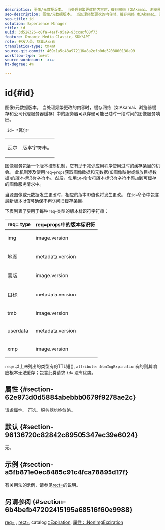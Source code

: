 ```yaml
---
description: 图像/元数据版本。 当处理频繁更改的内容时，缓存网络（如Akamai、浏览器缓存和公司代理服务器缓存）中的服务器可以存储可能已过时一段时间的图像服务响应。
seo-description: 图像/元数据版本。 当处理频繁更改的内容时，缓存网络（如Akamai、浏览器缓存和公司代理服务器缓存）中的服务器可以存储可能已过时一段时间的图像服务响应。
seo-title: id
solution: Experience Manager
title: id
uuid: 3d526326-c8fa-4aef-95a9-93ccacf08f73
feature: Dynamic Media Classic，SDK/API
role: 开发人员，商业从业者
translation-type: tm+mt
source-git-commit: 469d1a5c43a972116a8a2efb0de5708800130a99
workflow-type: tm+mt
source-wordcount: '314'
ht-degree: 4%

---
```



# id{#id}

图像/元数据版本。 当处理频繁更改的内容时，缓存网络（如Akamai、浏览器缓存和公司代理服务器缓存）中的服务器可以存储可能已过时一段时间的图像服务响应。

` id= *`瓦尔`*`

<table id="simpletable_3A6EBDA15B004636804E1ACEF952479A"> 
 <tr class="strow"> 
  <td class="stentry"> <p> <span class="codeph"> <span class="varname"> 瓦尔  </span> </span> </p> </td> 
  <td class="stentry"> <p>版本字符串。 </p> </td> 
 </tr> 
</table>

图像服务包括一个版本控制机制，它有助于减少应用程序使用过时的缓存条目的机会。 此机制涉及使用`req=props`获取图像数据和元数据(如图像映射或缩放目标数据)的版本标识符字符串。 然后，使用`id=`命令将版本标识符字符串添加到可缓存的图像服务请求中。

当源图像或元数据发生更改时，相应的版本ID值也将发生更改。 在`id=`命令中包含最新版本id值可确保不再访问旧缓存条目。

下表列表了要用于每种`req=`类型的版本标识符字符串：

<table id="table_AE39BEBE18864880BBBF1C4F16785E2D"> 
 <thead> 
  <tr> 
   <th class="entry"> <b> req= type</b> </th> 
   <th class="entry"> <b> req=props中的版本标识符</b> </th> 
  </tr> 
 </thead>
 <tbody> 
  <tr> 
   <td> <p> img </p> </td> 
   <td> <p> image.version </p> </td> 
  </tr> 
  <tr> 
   <td> <p> 地图 </p> </td> 
   <td> <p> metadata.version </p> </td> 
  </tr> 
  <tr> 
   <td> <p> 蒙版 </p> </td> 
   <td> <p> image.version </p> </td> 
  </tr> 
  <tr> 
   <td> <p> 目标 </p> </td> 
   <td> <p> metadata.version </p> </td> 
  </tr> 
  <tr> 
   <td> <p> tmb </p> </td> 
   <td> <p> image.version </p> </td> 
  </tr> 
  <tr> 
   <td> <p> userdata </p> </td> 
   <td> <p> metadata.version </p> </td> 
  </tr> 
  <tr> 
   <td> <p> xmp </p> </td> 
   <td> <p> image.version </p> </td> 
  </tr> 
 </tbody> 
</table>

`req=` 以上未列出的类型有的TTL短(), `attribute::NonImgExpiration`有的则其响应根本无法缓存；包含此类请求 `id=` 没有优势。

## 属性 {#section-62e973d0d5884abebbb0679f9278ae2c}

请求属性。 可选。服务器始终忽略。

## 默认 {#section-96136720c82842c89505347ec39e6024}

无。

## 示例 {#section-a5fb871e0ec8485c91c4fca78895d17f}

有关用法的示例，请参见[rect=](../../../../../is-api/http-ref/image-serving-api-ref/c-http-protocol-reference/c-command-reference/r-rect.md#reference-520b90d30b4c4b4692a723e4df6adaf3)的说明。

## 另请参阅 {#section-6b4befb47202415195a68516f60e9988}

[req=](../../../../../is-api/http-ref/image-serving-api-ref/c-http-protocol-reference/c-command-reference/r-req/r-req.md#reference-907cdb4a97034db7ad94695f25552e76) ,  [rect=](../../../../../is-api/http-ref/image-serving-api-ref/c-http-protocol-reference/c-command-reference/r-rect.md#reference-520b90d30b4c4b4692a723e4df6adaf3), catalog [::Expiration](../../../../../is-api/image-catalog/image-serving-api-ref/c-image-catalog-reference/c-image-svg-data-reference/c-image-data-reference/r-expiration-cat.md#reference-a7afd668ecbb4d2da65d86259aa6a28a), [属性：:NonImgExpiration](../../../../../is-api/image-catalog/image-serving-api-ref/c-image-catalog-reference/c-attributes-reference/r-nonimgexpiration.md#reference-a8066cd0d24b4ea98100ade4821f1f9d)
